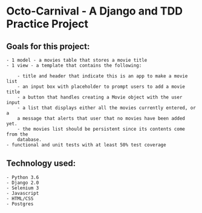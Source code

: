 # Octo-Carnival - A Django and TDD Practice Project

## Goals for this project:

    - 1 model - a movies table that stores a movie title
    - 1 view - a template that contains the following:

        - title and header that indicate this is an app to make a movie list
        - an input box with placeholder to prompt users to add a movie title
        - a button that handles creating a Movie object with the user input
        - a list that displays either all the movies currently entered, or a
        a message that alerts that user that no movies have been added yet.
        - the movies list should be persistent since its contents come from the
        database.
    - functional and unit tests with at least 50% test coverage

## Technology used:

    - Python 3.6
    - Django 2.0
    - Selenium 3
    - Javascript
    - HTML/CSS
    - Postgres